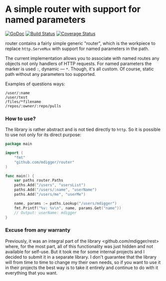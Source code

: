 # A simple router with support for named parameters

[![GoDoc](https://godoc.org/github.com/mdigger/router?status.svg)](https://godoc.org/github.com/mdigger/router)
[![Build Status](https://travis-ci.org/mdigger/router.svg)](https://travis-ci.org/mdigger/router)
[![Coverage Status](https://coveralls.io/repos/github/mdigger/router/badge.svg?branch=master)](https://coveralls.io/github/mdigger/router?branch=master)

router contains a fairly simple generic "router", which is the workpiece to replace `http.ServeMux` with support for named parameters in the path.

The current implementation allows you to associate with named routes any objects not only handlers of HTTP requests. For named parameters the marker is used `:`, dynamic — `*`. Though, it's all custom. Of course, static path without any parameters too supported.

Examples of questions ways:

	/user/:name
	/user/test
	/files/*filename
	/repos/:owner/:repo/pulls

### How to use?

The library is rather abstract and is not tied directly to `http`. So it is possible 
to use not only for its direct purpose:

```go
package main

import (
	"fmt"
	"github.com/mdigger/router"
)

func main() {
	var paths router.Paths
	paths.Add("/users", "usersList")
	paths.Add("/users/:name", "userName")
	paths.Add("/users/me", "userMe")

	name, params := paths.Lookup("/users/mdigger")
	fmt.Printf("%v: %v\n", name, params.Get("name"))
	// Output: userName: mdigger
}
```

### Excuse from any warranty

Previously, it was an integral part of the library <github.com/mdigger/rest> where, for the most part, all of this functionality was just hidden and not available for self-use. But it took me for some internal projects and I decided to submit it in a separate library. I don't guarantee that the library will from time to time to change my their own needs, so if you want to use it in their projects the best way is to take it entirely and continue to do with it everything that you want.
